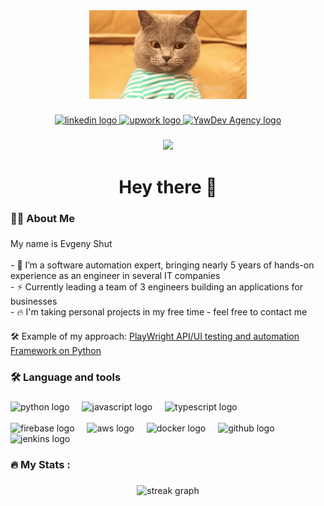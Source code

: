 

<div align="center">
  <img src="cat.gif" width="50%">
</div>

###

<div align="center">
<a href="https://www.linkedin.com/in/eugeneshut/" target="_blank">
  <img src="https://img.shields.io/static/v1?message=LinkedIn&logo=linkedin&label=&color=0077B5&logoColor=white&labelColor=&style=for-the-badge" 
       height="25" alt="linkedin logo"/>
</a>
<a href="https://www.upwork.com/freelancers/~0100a3045031454e73" target="_blank">
  <img src="https://img.shields.io/static/v1?message=upwork&logo=upwork&label=&color=#6fda44&logoColor=white&labelColor=&style=for-the-badge" height="25" alt="upwork logo"/>
</a>
<a href="https://yawdev.org/" target="_blank">
  <img src="https://img.shields.io/static/v1?message=My Agency&label=&color=6366f1&logoColor=white&labelColor=&style=for-the-badge" height="25" alt="YawDev Agency logo"/>
</a>
</div>

###

<div align="center">
  <img src="https://visitor-badge.laobi.icu/badge?page_id=eshut&"  />
</div>

###

<h1 align="center">Hey there 👋</h1>

###

<h3 align="left">👩‍💻  About Me</h3>

###

<p align="left">My name is Evgeny Shut<br>
<br>- 🔭 I’m a software automation expert, bringing nearly 5 years of hands-on experience as an engineer in several IT companies
<br>- ⚡ Currently leading a team of 3 engineers building an applications for businesses
<br>- 🔥 I'm taking personal projects in my free time - feel free to contact me</p>

#### 
🛠️ Example of my approach: [PlayWright API/UI testing and automation Framework on Python](https://github.com/eshut/Inject-Framework)

###

<h3 align="left">🛠 Language and tools</h3>

###

<div align="left">
  <img src="https://cdn.jsdelivr.net/gh/devicons/devicon/icons/python/python-original-wordmark.svg" height="40" alt="python logo" />
  <img width="12" />
  <img src="https://cdn.jsdelivr.net/gh/devicons/devicon/icons/javascript/javascript-original.svg" height="40" alt="javascript logo" />
  <img width="12" />
  <img src="https://cdn.jsdelivr.net/gh/devicons/devicon/icons/typescript/typescript-original.svg" height="40" alt="typescript logo" />
  <img width="12" />
  <br>
  <br>
  <img src="https://cdn.jsdelivr.net/gh/devicons/devicon/icons/firebase/firebase-plain-wordmark.svg" height="40" alt="firebase logo" />
  <img width="12" />
  <img src="https://cdn.jsdelivr.net/gh/devicons/devicon/icons/amazonwebservices/amazonwebservices-original-wordmark.svg" height="40" alt="aws logo" />
  <img width="12" />
  <img src="https://cdn.jsdelivr.net/gh/devicons/devicon/icons/docker/docker-plain-wordmark.svg" height="40" alt="docker logo" />
  <img width="12" />
  <img src="https://cdn.jsdelivr.net/gh/devicons/devicon/icons/github/github-original-wordmark.svg" height="40" alt="github logo" />
  <img width="12" />
  <img src="https://cdn.jsdelivr.net/gh/devicons/devicon/icons/jenkins/jenkins-original.svg" height="40" alt="jenkins logo" />
</div>


###

<h3 align="left">🔥   My Stats :</h3>

###

<div align="center">
  <img src="https://streak-stats.demolab.com?user=maurodesouza&locale=en&mode=daily&theme=dark&hide_border=false&border_radius=5&order=3" height="220" alt="streak graph"  />
</div>

###
